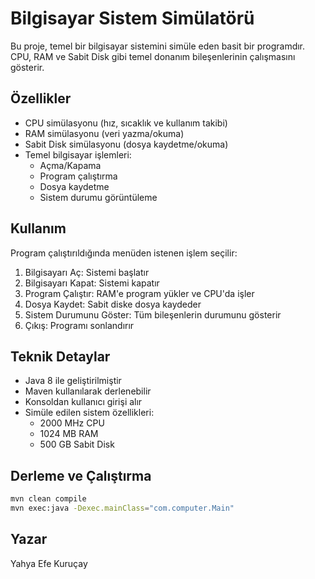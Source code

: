 # Bilgisayar Sistem Simülatörü

Bu proje, temel bir bilgisayar sistemini simüle eden basit bir programdır. CPU, RAM ve Sabit Disk gibi temel donanım bileşenlerinin çalışmasını gösterir.

## Özellikler

- CPU simülasyonu (hız, sıcaklık ve kullanım takibi)
- RAM simülasyonu (veri yazma/okuma)
- Sabit Disk simülasyonu (dosya kaydetme/okuma)
- Temel bilgisayar işlemleri:
  - Açma/Kapama
  - Program çalıştırma
  - Dosya kaydetme
  - Sistem durumu görüntüleme

## Kullanım

Program çalıştırıldığında menüden istenen işlem seçilir:

1. Bilgisayarı Aç: Sistemi başlatır
2. Bilgisayarı Kapat: Sistemi kapatır
3. Program Çalıştır: RAM'e program yükler ve CPU'da işler
4. Dosya Kaydet: Sabit diske dosya kaydeder
5. Sistem Durumunu Göster: Tüm bileşenlerin durumunu gösterir
6. Çıkış: Programı sonlandırır

## Teknik Detaylar

- Java 8 ile geliştirilmiştir
- Maven kullanılarak derlenebilir
- Konsoldan kullanıcı girişi alır
- Simüle edilen sistem özellikleri:
  - 2000 MHz CPU
  - 1024 MB RAM
  - 500 GB Sabit Disk

## Derleme ve Çalıştırma

```bash
mvn clean compile
mvn exec:java -Dexec.mainClass="com.computer.Main"
```

## Yazar

Yahya Efe Kuruçay
